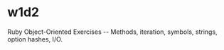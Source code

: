 # w1d2

Ruby Object-Oriented Exercises -- Methods, iteration, symbols, strings, option hashes, I/O.

